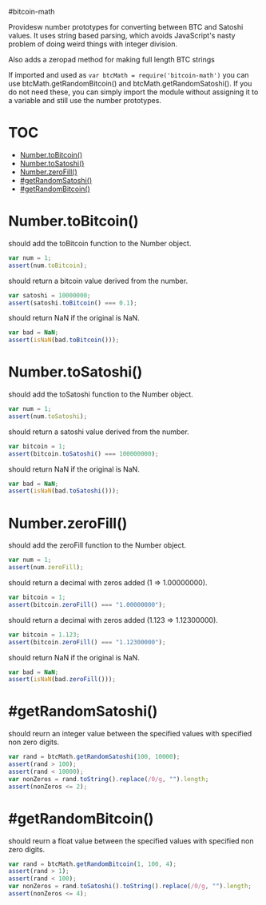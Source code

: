 #bitcoin-math

Providesw number prototypes for converting between BTC and Satoshi values. It
uses string based parsing, which avoids JavaScript's nasty problem of doing
weird things with integer division.

Also adds a zeropad method for making full length BTC strings

If imported and used as `var btcMath = require('bitcoin-math')` you can use
btcMath.getRandomBitcoin() and btcMath.getRandomSatoshi(). If you do not need
these, you can simply import the module without assigning it to a variable and
still use the number prototypes.

# TOC
   - [Number.toBitcoin()](#numbertobitcoin)
   - [Number.toSatoshi()](#numbertosatoshi)
   - [Number.zeroFill()](#numberzerofill)
   - [#getRandomSatoshi()](#getrandomsatoshi)
   - [#getRandomBitcoin()](#getrandombitcoin)
<a name=""></a>
 
<a name="numbertobitcoin"></a>
# Number.toBitcoin()
should add the toBitcoin function to the Number object.

```js
var num = 1;
assert(num.toBitcoin);
```

should return a bitcoin value derived from the number.

```js
var satoshi = 10000000;
assert(satoshi.toBitcoin() === 0.1);
```

should return NaN if the original is NaN.

```js
var bad = NaN;
assert(isNaN(bad.toBitcoin()));
```

<a name="numbertosatoshi"></a>
# Number.toSatoshi()
should add the toSatoshi function to the Number object.

```js
var num = 1;
assert(num.toSatoshi);
```

should return a satoshi value derived from the number.

```js
var bitcoin = 1;
assert(bitcoin.toSatoshi() === 100000000);
```

should return NaN if the original is NaN.

```js
var bad = NaN;
assert(isNaN(bad.toSatoshi()));
```

<a name="numberzerofill"></a>
# Number.zeroFill()
should add the zeroFill function to the Number object.

```js
var num = 1;
assert(num.zeroFill);
```

should return a decimal with zeros added (1 => 1.00000000).

```js
var bitcoin = 1;
assert(bitcoin.zeroFill() === "1.00000000");
```

should return a decimal with zeros added (1.123 => 1.12300000).

```js
var bitcoin = 1.123;
assert(bitcoin.zeroFill() === "1.12300000");
```

should return NaN if the original is NaN.

```js
var bad = NaN;
assert(isNaN(bad.zeroFill()));
```

<a name="getrandomsatoshi"></a>
# #getRandomSatoshi()
should reurn an integer value between the specified values with specified non zero digits.

```js
var rand = btcMath.getRandomSatoshi(100, 10000);
assert(rand > 100);
assert(rand < 10000);
var nonZeros = rand.toString().replace(/0/g, "").length;
assert(nonZeros <= 2);
```

<a name="getrandombitcoin"></a>
# #getRandomBitcoin()
should reurn a float value between the specified values with specified non zero digits.

```js
var rand = btcMath.getRandomBitcoin(1, 100, 4);
assert(rand > 1);
assert(rand < 100);
var nonZeros = rand.toSatoshi().toString().replace(/0/g, "").length;
assert(nonZeros <= 4);
```

